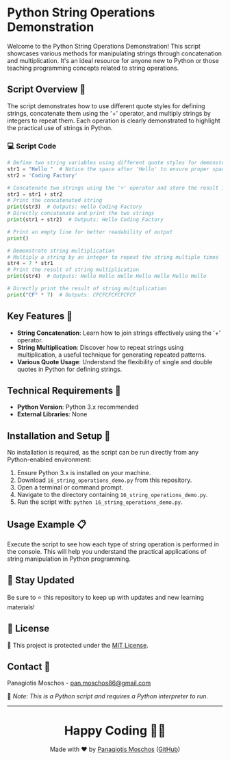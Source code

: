 # Python String Operations Demonstration

Welcome to the Python String Operations Demonstration! This script showcases various methods for manipulating strings through concatenation and multiplication. It's an ideal resource for anyone new to Python or those teaching programming concepts related to string operations.

## Script Overview 📘

The script demonstrates how to use different quote styles for defining strings, concatenate them using the '+' operator, and multiply strings by integers to repeat them. Each operation is clearly demonstrated to highlight the practical use of strings in Python.

### :computer: Script Code

```python
# Define two string variables using different quote styles for demonstration
str1 = "Hello "  # Notice the space after 'Hello' to ensure proper spacing in concatenation
str2 = 'Coding Factory'

# Concatenate two strings using the '+' operator and store the result in a new variable
str3 = str1 + str2
# Print the concatenated string
print(str3)  # Outputs: Hello Coding Factory
# Directly concatenate and print the two strings
print(str1 + str2)  # Outputs: Hello Coding Factory

# Print an empty line for better readability of output
print()

# Demonstrate string multiplication
# Multiply a string by an integer to repeat the string multiple times
str4 = 7 * str1
# Print the result of string multiplication
print(str4)  # Outputs: Hello Hello Hello Hello Hello Hello Hello 

# Directly print the result of string multiplication
print("CF" * 7)  # Outputs: CFCFCFCFCFCFCF
```

## Key Features 🌟

- **String Concatenation**: Learn how to join strings effectively using the '+' operator.
- **String Multiplication**: Discover how to repeat strings using multiplication, a useful technique for generating repeated patterns.
- **Various Quote Usage**: Understand the flexibility of single and double quotes in Python for defining strings.

## Technical Requirements 🔧

- **Python Version**: Python 3.x recommended
- **External Libraries**: None

## Installation and Setup 🚀

No installation is required, as the script can be run directly from any Python-enabled environment:
1. Ensure Python 3.x is installed on your machine.
2. Download `16_string_operations_demo.py` from this repository.
3. Open a terminal or command prompt.
4. Navigate to the directory containing `16_string_operations_demo.py`.
5. Run the script with: `python 16_string_operations_demo.py`.

## Usage Example 📋

Execute the script to see how each type of string operation is performed in the console. This will help you understand the practical applications of string manipulation in Python programming.

## 📢 Stay Updated
Be sure to ⭐ this repository to keep up with updates and new learning materials!

## 📄 License
🔐 This project is protected under the [MIT License](https://mit-license.org/).

## Contact 📧
Panagiotis Moschos - pan.moschos86@gmail.com

🔗 *Note: This is a Python script and requires a Python interpreter to run.*

---
<h1 align="center">Happy Coding 👨‍💻</h1>

<p align="center">
  Made with ❤️ by <a href="https://www.linkedin.com/in/panagiotis-moschos">Panagiotis Moschos</a> (<a href="https://github.com/pmoschos">GitHub</a>)
</p>
